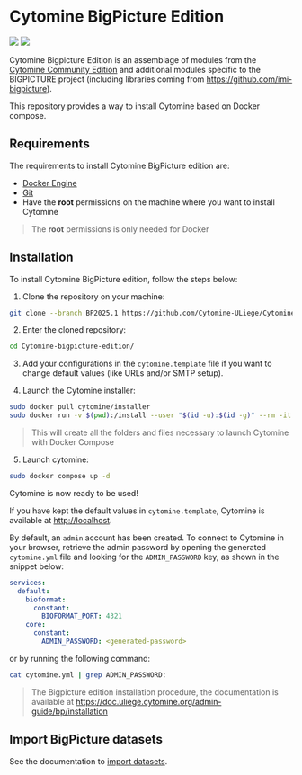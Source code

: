 # Cytomine BigPicture Edition

[![](https://img.shields.io/github/v/release/Cytomine-ULiege/Cytomine-bigpicture-edition)](https://github.com/Cytomine-ULiege/Cytomine-bigpicture-edition)
[![](https://img.shields.io/docker/pulls/cytomine/installer)](https://hub.docker.com/r/cytomine/installer/)

Cytomine Bigpicture Edition is an assemblage of modules from the [Cytomine Community Edition](https://github.com/cytomine/Cytomine-community-edition) and additional modules specific to the BIGPICTURE project (including libraries coming from <https://github.com/imi-bigpicture>).

This repository provides a way to install Cytomine based on Docker compose.

## Requirements

The requirements to install Cytomine BigPicture edition are:

* [Docker Engine](https://docs.docker.com/engine/install/)
* [Git](https://git-scm.com/)
* Have the **root** permissions on the machine where you want to install Cytomine

> The **root** permissions is only needed for Docker

## Installation

To install Cytomine BigPicture edition, follow the steps below:

1. Clone the repository on your machine:
```bash
git clone --branch BP2025.1 https://github.com/Cytomine-ULiege/Cytomine-bigpicture-edition.git
```

2. Enter the cloned repository:
```bash
cd Cytomine-bigpicture-edition/
```

3. Add your configurations in the `cytomine.template` file if you want to change default values (like URLs and/or SMTP setup).

4. Launch the Cytomine installer:
```bash
sudo docker pull cytomine/installer
sudo docker run -v $(pwd):/install --user "$(id -u):$(id -g)" --rm -it cytomine/installer:latest deploy -s /install
```
> This will create all the folders and files necessary to launch Cytomine with Docker Compose

5. Launch cytomine:
```bash
sudo docker compose up -d
```

Cytomine is now ready to be used!

If you have kept the default values in `cytomine.template`, Cytomine is available at <http://localhost>.

By default, an `admin` account has been created. To connect to Cytomine in your browser, retrieve the admin password by opening the generated `cytomine.yml` file and looking for the `ADMIN_PASSWORD` key, as shown in the snippet below:

```yaml
services:
  default:
    bioformat:
      constant:
        BIOFORMAT_PORT: 4321
    core:
      constant:
        ADMIN_PASSWORD: <generated-password>
```

or by running the following command:

```bash
cat cytomine.yml | grep ADMIN_PASSWORD:
```

> The Bigpicture edition installation procedure, the documentation is available at <https://doc.uliege.cytomine.org/admin-guide/bp/installation>

## Import BigPicture datasets

See the documentation to [import datasets](https://doc.uliege.cytomine.org/admin-guide/bp/feature#light-import).
